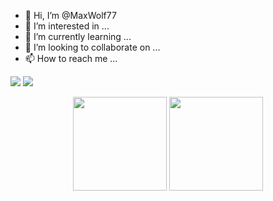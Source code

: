 - 👋 Hi, I’m @MaxWolf77
- 👀 I’m interested in ...
- 🌱 I’m currently learning ...
- 💞️ I’m looking to collaborate on ...
- 📫 How to reach me ...

<img src="https://img.shields.io/badge/TensorFlow-FF6F00?style=for-the-badge&logo=tensorflow&logoColor=white" />
<a href="https://github.com/">
   <img src="https://img.shields.io/badge/TensorFlow-FF6F00?style=for-the-badge&logo=tensorflow&logoColor=white" />
</a

<!---
MaxWolf77/MaxWolf77 is a ✨ special ✨ repository because its `README.md` (this file) appears on your GitHub profile.
You can click the Preview link to take a look at your changes.
--->


<p align='center'>
   <a href="https://github-readme-stats.vercel.app/api?username=timofeykrutov&show_icons=true&count_private=true">
       <img height=150 src="https://github-readme-stats.vercel.app/api?username=timofeykrutov&show_icons=true&count_private=true"/></a>
   <a href="https://github.com/romankh3/github-readme-stats">
       <img height=150 src="https://github-readme-stats.vercel.app/api/top-langs/?username=timofeykrutov&layout=compact"/></a>
</p>
